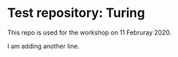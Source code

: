 # Test repository: Turing

This repo is used for the workshop on 11 Februray 2020.

I am adding another line.
